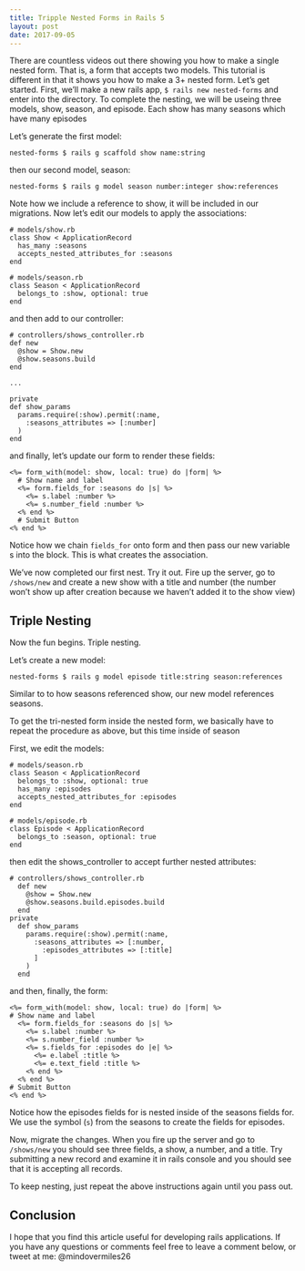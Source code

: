 ```yaml
---
title: Tripple Nested Forms in Rails 5
layout: post
date: 2017-09-05
---
```


There are countless videos out there showing you how to make a single nested form. That is, a form that accepts two models. This tutorial is different in that it shows you how to make a 3+ nested form. Let’s get started.
First, we’ll make a new rails app, `$ rails new nested-forms` and enter into the directory.
To complete the nesting, we will be useing three models, show, season, and episode. Each show has many seasons which have many episodes

Let’s generate the first model:

```
nested-forms $ rails g scaffold show name:string
```

then our second model, season:

```
nested-forms $ rails g model season number:integer show:references
```

Note how we include a reference to show, it will be included in our migrations.
Now let’s edit our models to apply the associations:

```
# models/show.rb
class Show < ApplicationRecord
  has_many :seasons
  accepts_nested_attributes_for :seasons
end
```

```
# models/season.rb
class Season < ApplicationRecord
  belongs_to :show, optional: true
end
```

and then add to our controller:

```
# controllers/shows_controller.rb
def new
  @show = Show.new
  @show.seasons.build
end

...

private
def show_params
  params.require(:show).permit(:name, 
    :seasons_attributes => [:number]
  )
end
```

and finally, let’s update our form to render these fields:
```
<%= form_with(model: show, local: true) do |form| %>
  # Show name and label
  <%= form.fields_for :seasons do |s| %>
    <%= s.label :number %>
    <%= s.number_field :number %>
  <% end %>
  # Submit Button
<% end %>
```

Notice how we chain `fields_for` onto form and then pass our new variable s into the block. This is what creates the association.

We’ve now completed our first nest. Try it out. Fire up the server, go to `/shows/new` and create a new show with a title and number (the number won’t show up after creation because we haven’t added it to the show view)

## Triple Nesting

Now the fun begins. Triple nesting.

Let’s create a new model:

```
nested-forms $ rails g model episode title:string season:references
```

Similar to to how seasons referenced show, our new model references seasons.

To get the tri-nested form inside the nested form, we basically have to repeat the procedure as above, but this time inside of season

First, we edit the models:

```
# models/season.rb
class Season < ApplicationRecord
  belongs_to :show, optional: true
  has_many :episodes
  accepts_nested_attributes_for :episodes
end
```
```
# models/episode.rb
class Episode < ApplicationRecord
  belongs_to :season, optional: true
end
```

then edit the shows_controller to accept further nested attributes:
```
# controllers/shows_controller.rb
  def new
    @show = Show.new
    @show.seasons.build.episodes.build
  end
private
  def show_params
    params.require(:show).permit(:name, 
      :seasons_attributes => [:number,
        :episodes_attributes => [:title]
      ]
    )
  end
```

and then, finally, the form:

```
<%= form_with(model: show, local: true) do |form| %>
# Show name and label
  <%= form.fields_for :seasons do |s| %>
    <%= s.label :number %>
    <%= s.number_field :number %>
    <%= s.fields_for :episodes do |e| %>
      <%= e.label :title %>
      <%= e.text_field :title %>
    <% end %>
  <% end %>
# Submit Button
<% end %>
```
Notice how the episodes fields for is nested inside of the seasons fields for. We use the symbol (`s`) from the seasons to create the fields for episodes.

Now, migrate the changes. When you fire up the server and go to `/shows/new` you should see three fields, a show, a number, and a title. Try submitting a new record and examine it in rails console and you should see that it is accepting all records.

To keep nesting, just repeat the above instructions again until you pass out.

## Conclusion
I hope that you find this article useful for developing rails applications. If you have any questions or comments feel free to leave a comment below, or tweet at me: @mindovermiles26